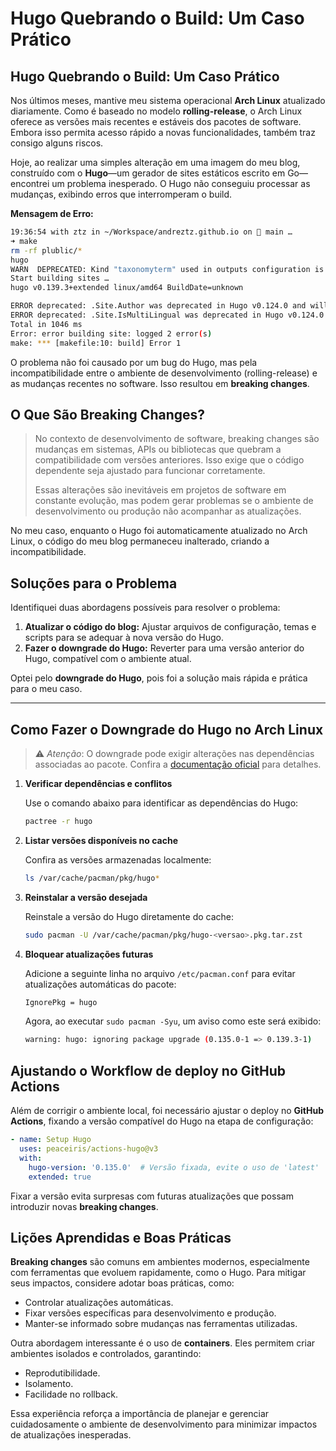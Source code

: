 # Hugo Quebrando o Build: Um Caso Prático


## Hugo Quebrando o Build: Um Caso Prático

Nos últimos meses, mantive meu sistema operacional **Arch Linux** atualizado diariamente. Como é baseado no modelo **rolling-release**, o Arch Linux oferece as versões mais recentes e estáveis dos pacotes de software. Embora isso permita acesso rápido a novas funcionalidades, também traz consigo alguns riscos.

Hoje, ao realizar uma simples alteração em uma imagem do meu blog, construído com o **Hugo**—um gerador de sites estáticos escrito em Go—encontrei um problema inesperado. O Hugo não conseguiu processar as mudanças, exibindo erros que interromperam o build.

**Mensagem de Erro:**

```bash
19:36:54 with ztz in ~/Workspace/andreztz.github.io on  main …
➜ make
rm -rf plublic/*
hugo
WARN  DEPRECATED: Kind "taxonomyterm" used in outputs configuration is deprecated, use "taxonomy" instead.
Start building sites …
hugo v0.139.3+extended linux/amd64 BuildDate=unknown

ERROR deprecated: .Site.Author was deprecated in Hugo v0.124.0 and will be removed in Hugo 0.140.0. Implement taxonomy 'author' or use .Site.Params.Author instead.
ERROR deprecated: .Site.IsMultiLingual was deprecated in Hugo v0.124.0 and will be removed in Hugo 0.140.0. Use hugo.IsMultilingual instead.
Total in 1046 ms
Error: error building site: logged 2 error(s)
make: *** [makefile:10: build] Error 1
```

O problema não foi causado por um bug do Hugo, mas pela incompatibilidade entre o ambiente de desenvolvimento (rolling-release) e as mudanças recentes no software. Isso resultou em **breaking changes**.


## O Que São **Breaking Changes**?

> No contexto de desenvolvimento de software, breaking changes são mudanças em sistemas, APIs ou bibliotecas que quebram a compatibilidade com versões anteriores. Isso exige que o código dependente seja ajustado para funcionar corretamente.
> 
> Essas alterações são inevitáveis em projetos de software em constante evolução, mas podem gerar problemas se o ambiente de desenvolvimento ou produção não acompanhar as atualizações. 

No meu caso, enquanto o Hugo foi automaticamente atualizado no Arch Linux, o código do meu blog permaneceu inalterado, criando a incompatibilidade.


## Soluções para o Problema

Identifiquei duas abordagens possíveis para resolver o problema:

1. **Atualizar o código do blog:** Ajustar arquivos de configuração, temas e scripts para se adequar à nova versão do Hugo.
2. **Fazer o downgrade do Hugo:** Reverter para uma versão anterior do Hugo, compatível com o ambiente atual.

Optei pelo **downgrade do Hugo**, pois foi a solução mais rápida e prática para o meu caso.

---

## Como Fazer o Downgrade do Hugo no Arch Linux

> ⚠️ *Atenção*: O downgrade pode exigir alterações nas dependências associadas ao pacote. Confira a [documentação oficial](https://wiki.archlinux.org/title/Downgrading_packages_(Portugu%C3%AAs)) para detalhes.

1. **Verificar dependências e conflitos**
   
   Use o comando abaixo para identificar as dependências do Hugo:

   ```bash
   pactree -r hugo
   ```

2. **Listar versões disponíveis no cache**

   Confira as versões armazenadas localmente:

   ```bash
   ls /var/cache/pacman/pkg/hugo*
   ```

3. **Reinstalar a versão desejada**

   Reinstale a versão do Hugo diretamente do cache:

   ```bash
   sudo pacman -U /var/cache/pacman/pkg/hugo-<versao>.pkg.tar.zst
   ```

4. **Bloquear atualizações futuras**

   Adicione a seguinte linha no arquivo `/etc/pacman.conf` para evitar atualizações automáticas do pacote:

   ```bash
   IgnorePkg = hugo
   ```

   Agora, ao executar `sudo pacman -Syu`, um aviso como este será exibido:

   ```bash
   warning: hugo: ignoring package upgrade (0.135.0-1 => 0.139.3-1)
   ```


## Ajustando o Workflow de deploy no GitHub Actions

Além de corrigir o ambiente local, foi necessário ajustar o deploy no **GitHub Actions**, fixando a versão compatível do Hugo na etapa de configuração:

```yaml
- name: Setup Hugo
  uses: peaceiris/actions-hugo@v3
  with:
    hugo-version: '0.135.0'  # Versão fixada, evite o uso de 'latest'
    extended: true
```

Fixar a versão evita surpresas com futuras atualizações que possam introduzir 
novas **breaking changes**.


## Lições Aprendidas e Boas Práticas

**Breaking changes** são comuns em ambientes modernos, especialmente com ferramentas que evoluem rapidamente, como o Hugo. Para mitigar seus impactos, considere adotar boas práticas, como:

- Controlar atualizações automáticas.
- Fixar versões específicas para desenvolvimento e produção.
- Manter-se informado sobre mudanças nas ferramentas utilizadas.

Outra abordagem interessante é o uso de **containers**. Eles permitem criar ambientes isolados e controlados, garantindo:

- Reprodutibilidade.
- Isolamento.
- Facilidade no rollback.


Essa experiência reforça a importância de planejar e gerenciar cuidadosamente o ambiente de desenvolvimento para minimizar impactos de atualizações inesperadas.

